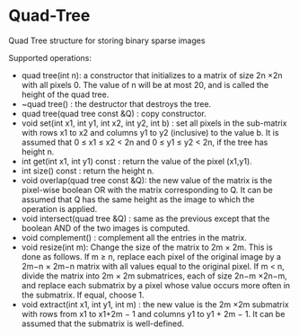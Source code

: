 # Quad-Tree
Quad Tree structure for storing binary sparse images


Supported operations:
* quad tree(int n): a constructor that initializes to a matrix of size 2n ×2n with all
pixels 0. The value of n will be at most 20, and is called the height of the quad tree.
* ~quad tree() : the destructor that destroys the tree.
* quad tree(quad tree const &Q) : copy constructor.
* void set(int x1, int y1, int x2, int y2, int b) : set all pixels in the sub-matrix with rows x1 to x2 and columns y1 to y2 (inclusive) to the value b. It is assumed that 0 ≤ x1 ≤ x2 < 2n and 0 ≤ y1 ≤ y2 < 2n, if the tree has height n.
* int get(int x1, int y1) const : return the value of the pixel (x1,y1).
* int size() const : return the height n.
* void overlap(quad tree const &Q): the new value of the matrix is the pixel-wise boolean OR with the matrix corresponding to Q. It can be assumed that Q has the same height as the image to which the operation is applied.
* void intersect(quad tree &Q) : same as the previous except that the boolean
AND of the two images is computed.
* void complement() : complement all the entries in the matrix.
* void resize(int m): Change the size of the matrix to 2m × 2m. This is done as follows. If m ≥ n, replace each pixel of the original image by a 2m−n × 2m−n matrix with all values equal to the original pixel. If m < n, divide the matrix into 2m × 2m submatrices, each of size 2n−m ×2n−m, and replace each submatrix by a pixel whose value occurs more often in the submatrix. If equal, choose 1.
* void extract(int x1, int y1, int m) : the new value is the 2m ×2m submatrix with rows from x1 to x1+2m − 1 and columns y1 to y1 + 2m − 1. It can be assumed that the submatrix is well-defined.
